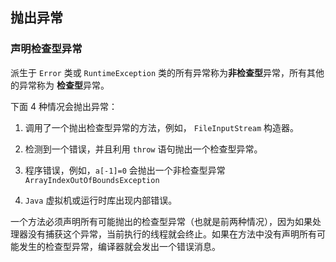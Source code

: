 ## 抛出异常

### 声明检查型异常

派生于 `Error` 类或 `RuntimeException` 类的所有异常称为**非检查型**异常，所有其他的异常称为 **检查型**异常。

下面 4 种情况会抛出异常：

1. 调用了一个抛出检查型异常的方法，例如， `FileInputStream` 构造器。
2. 检测到一个错误，并且利用 `throw` 语句抛出一个检查型异常。
3. 程序错误，例如，`a[-1]=0` 会抛出一个非检查型异常 `ArrayIndexOutOfBoundsException`

4.  `Java` 虚拟机或运行时库出现内部错误。

一个方法必须声明所有可能抛出的检查型异常（也就是前两种情况），因为如果处理器没有捕获这个异常，当前执行的线程就会终止。如果在方法中没有声明所有可能发生的检查型异常，编译器就会发出一个错误消息。

